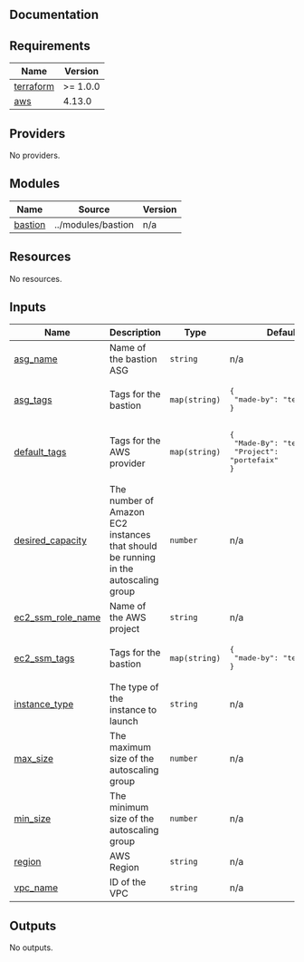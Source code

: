 ## Documentation

<!-- BEGINNING OF PRE-COMMIT-TERRAFORM DOCS HOOK -->
## Requirements

| Name | Version |
|------|---------|
| <a name="requirement_terraform"></a> [terraform](#requirement\_terraform) | >= 1.0.0 |
| <a name="requirement_aws"></a> [aws](#requirement\_aws) | 4.13.0 |

## Providers

No providers.

## Modules

| Name | Source | Version |
|------|--------|---------|
| <a name="module_bastion"></a> [bastion](#module\_bastion) | ../modules/bastion | n/a |

## Resources

No resources.

## Inputs

| Name | Description | Type | Default | Required |
|------|-------------|------|---------|:--------:|
| <a name="input_asg_name"></a> [asg\_name](#input\_asg\_name) | Name of the bastion ASG | `string` | n/a | yes |
| <a name="input_asg_tags"></a> [asg\_tags](#input\_asg\_tags) | Tags for the bastion | `map(string)` | <pre>{<br>  "made-by": "terraform"<br>}</pre> | no |
| <a name="input_default_tags"></a> [default\_tags](#input\_default\_tags) | Tags for the AWS provider | `map(string)` | <pre>{<br>  "Made-By": "terraform",<br>  "Project": "portefaix"<br>}</pre> | no |
| <a name="input_desired_capacity"></a> [desired\_capacity](#input\_desired\_capacity) | The number of Amazon EC2 instances that should be running in the autoscaling group | `number` | n/a | yes |
| <a name="input_ec2_ssm_role_name"></a> [ec2\_ssm\_role\_name](#input\_ec2\_ssm\_role\_name) | Name of the AWS project | `string` | n/a | yes |
| <a name="input_ec2_ssm_tags"></a> [ec2\_ssm\_tags](#input\_ec2\_ssm\_tags) | Tags for the bastion | `map(string)` | <pre>{<br>  "made-by": "terraform"<br>}</pre> | no |
| <a name="input_instance_type"></a> [instance\_type](#input\_instance\_type) | The type of the instance to launch | `string` | n/a | yes |
| <a name="input_max_size"></a> [max\_size](#input\_max\_size) | The maximum size of the autoscaling group | `number` | n/a | yes |
| <a name="input_min_size"></a> [min\_size](#input\_min\_size) | The minimum size of the autoscaling group | `number` | n/a | yes |
| <a name="input_region"></a> [region](#input\_region) | AWS Region | `string` | n/a | yes |
| <a name="input_vpc_name"></a> [vpc\_name](#input\_vpc\_name) | ID of the VPC | `string` | n/a | yes |

## Outputs

No outputs.
<!-- END OF PRE-COMMIT-TERRAFORM DOCS HOOK -->
